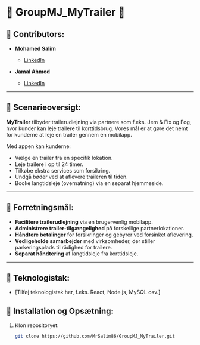 # 🌟 GroupMJ_MyTrailer 🌟

## 👥 Contributors:
- **Mohamed Salim**
  - [LinkedIn](https://www.linkedin.com/in/mohamed-salim/)
  
- **Jamal Ahmed**
  - [LinkedIn](https://www.linkedin.com/in/jamal-ahmed/)

---

## 📜 Scenarieoversigt:
**MyTrailer** tilbyder trailerudlejning via partnere som f.eks. Jem & Fix og Fog, hvor kunder kan leje trailere til korttidsbrug. Vores mål er at gøre det nemt for kunderne at leje en trailer gennem en mobilapp.

Med appen kan kunderne:
- Vælge en trailer fra en specifik lokation.
- Leje trailere i op til 24 timer.
- Tilkøbe ekstra services som forsikring.
- Undgå bøder ved at aflevere traileren til tiden.
- Booke langtidsleje (overnatning) via en separat hjemmeside.

---

## 🎯 Forretningsmål:
- **Facilitere trailerudlejning** via en brugervenlig mobilapp.
- **Administrere trailer-tilgængelighed** på forskellige partnerlokationer.
- **Håndtere betalinger** for forsikringer og gebyrer ved forsinket aflevering.
- **Vedligeholde samarbejder** med virksomheder, der stiller parkeringsplads til rådighed for trailere.
- **Separat håndtering** af langtidsleje fra korttidsleje.

---

## 📱 Teknologistak:
- [Tilføj teknologistak her, f.eks. React, Node.js, MySQL osv.]

## 🚀 Installation og Opsætning:
1. Klon repositoryet:
   ```bash
   git clone https://github.com/MrSalim86/GroupMJ_MyTrailer.git
